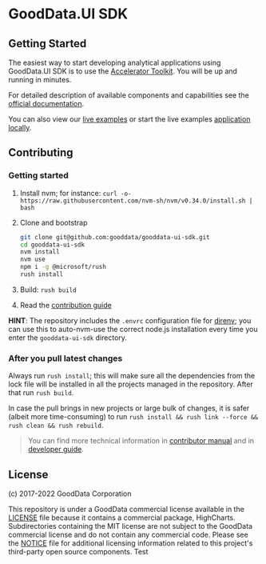 # GoodData.UI SDK

## Getting Started

The easiest way to start developing analytical applications using GoodData.UI SDK is to use
the [Accelerator Toolkit](https://github.com/gooddata/gooddata-create-gooddata-react-app). You will
be up and running in minutes.

For detailed description of available components and capabilities see the [official documentation](https://sdk.gooddata.com/gooddata-ui/docs/about_gooddataui.html).

You can also view our [live examples](https://gdui-examples.herokuapp.com/login) or start the live examples
[application locally](examples/sdk-examples).

## Contributing

### Getting started

1.  Install nvm; for instance: `curl -o- https://raw.githubusercontent.com/nvm-sh/nvm/v0.34.0/install.sh | bash`
2.  Clone and bootstrap

    ```bash
    git clone git@github.com:gooddata/gooddata-ui-sdk.git
    cd gooddata-ui-sdk
    nvm install
    nvm use
    npm i -g @microsoft/rush
    rush install
    ```

3.  Build: `rush build`
4.  Read the [contribution guide](./docs/contributing.md)

**HINT**: The repository includes the `.envrc` configuration file for [direnv](https://direnv.net/); you can use this
to auto-nvm-use the correct node.js installation every time you enter the `gooddata-ui-sdk` directory.

### After you pull latest changes

Always run `rush install`; this will make sure all the dependencies from the lock file will be installed in all
the projects managed in the repository. After that run `rush build`.

In case the pull brings in new projects or large bulk of changes, it is safer (albeit more time-consuming) to run
`rush install && rush link --force && rush clean && rush rebuild`.

> You can find more technical information in [contributor manual](./docs/contributing.md) and in [developer guide](./docs/sdk-dev.md).

## License

(c) 2017-2022 GoodData Corporation

This repository is under a GoodData commercial license available in the [LICENSE](LICENSE) file because it contains a
commercial package, HighCharts. Subdirectories containing the MIT license are not subject to the GoodData
commercial license and do not contain any commercial code.
Please see the [NOTICE](NOTICE) file for additional licensing information related to this project's third-party open source components.
Test
